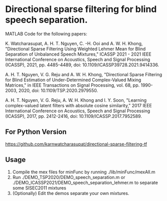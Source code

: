 # Directional sparse filtering for blind speech separation.

MATLAB Code for the following papers:

K. Watcharasupat, A. H. T. Nguyen, C. -H. Ooi and A. W. H. Khong, "Directional Sparse Filtering Using Weighted Lehmer Mean for Blind Separation of Unbalanced Speech Mixtures," ICASSP 2021 - 2021 IEEE International Conference on Acoustics, Speech and Signal Processing (ICASSP), 2021, pp. 4485-4489, doi: 10.1109/ICASSP39728.2021.9414336.

A. H. T. Nguyen, V. G. Reju and A. W. H. Khong, "Directional Sparse Filtering for Blind Estimation of Under-Determined Complex-Valued Mixing Matrices," in IEEE Transactions on Signal Processing, vol. 68, pp. 1990-2003, 2020, doi: 10.1109/TSP.2020.2979550.

A. H. T. Nguyen, V. G. Reju, A. W. H. Khong and I. Y. Soon, "Learning complex-valued latent filters with absolute cosine similarity," 2017 IEEE International Conference on Acoustics, Speech and Signal Processing (ICASSP), 2017, pp. 2412-2416, doi: 10.1109/ICASSP.2017.7952589.

## For Python Version
https://github.com/karnwatcharasupat/directional-sparse-filtering-tf

## Usage
1. Compile the mex files for minFunc by running ./lib/minFunc/mexAll.m
2. Run ./DEMO_TSP2020/DEMO_speech_separation.m or ./DEMO_ICASSP2021/DEMO_speech_separation_lehmer.m to separate some SISEC2011 mixtures
3. (Optionally) Edit the demos separate your own mixtures.
